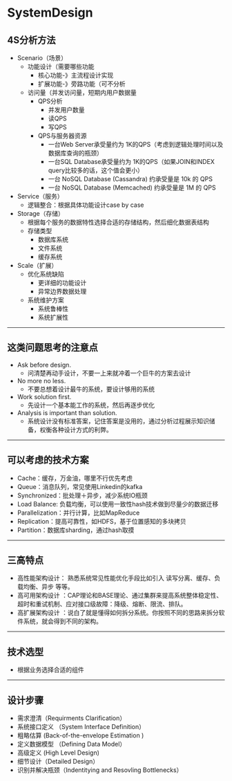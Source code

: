 # SystemDesign
## 4S分析方法
- Scenario（场景）
  - 功能设计（需要哪些功能
    - 核心功能-》主流程设计实现
    - 扩展功能-》旁路功能（可不分析
  - 访问量（并发访问量，短期内用户数据量
    - QPS分析
      - 并发用户数量
      - 读QPS
      - 写QPS
    - QPS与服务器资源
      - 一台Web Server承受量约为 1K的QPS（考虑到逻辑处理时间以及数据库查询的瓶颈）
      - 一台SQL Database承受量约为 1K的QPS（如果JOIN和INDEX query比较多的话，这个值会更小）
      - 一台 NoSQL Database (Cassandra) 约承受量是 10k 的 QPS
      - 一台 NoSQL Database (Memcached) 约承受量是 1M 的 QPS
- Service（服务）
  - 逻辑整合：根据具体功能设计case by case
- Storage（存储）
  - 根据每个服务的数据特性选择合适的存储结构，然后细化数据表结构
  - 存储类型
    - 数据库系统
    - 文件系统
    - 缓存系统
- Scale（扩展）
  - 优化系统缺陷
    - 更详细的功能设计
    - 异常边界数据处理
  - 系统维护方案
    - 系统鲁棒性
    - 系统扩展性
---
## 这类问题思考的注意点
- Ask before design. 
  - 问清楚再动手设计，不要一上来就冲着一个巨牛的方案去设计
- No more no less. 
  - 不要总想着设计最牛的系统，要设计够用的系统
- Work solution first. 
  - 先设计一个基本能工作的系统，然后再逐步优化
- Analysis is important than solution. 
  - 系统设计没有标准答案，记住答案是没用的，通过分析过程展示知识储备，权衡各种设计方式的利弊。

---
## 可以考虑的技术方案
- Cache：缓存，万金油，哪里不行优先考虑
- Queue：消息队列，常见使用Linkedin的kafka
- Synchronized：批处理＋异步，减少系统IO瓶颈
- Load Balance: 负载均衡，可以使用一致性hash技术做到尽量少的数据迁移
- Parallelization：并行计算，比如MapReduce
- Replication：提高可靠性，如HDFS，基于位置感知的多块拷贝
- Partition：数据库sharding，通过hash取摸
---
## 三高特点
- 高性能架构设计： 熟悉系统常见性能优化手段比如引入 读写分离、缓存、负载均衡、异步 等等。
- 高可用架构设计 ：CAP理论和BASE理论、通过集群来提高系统整体稳定性、超时和重试机制、应对接口级故障：降级、熔断、限流、排队。
- 高扩展架构设计 ：说白了就是懂得如何拆分系统。你按照不同的思路来拆分软件系统，就会得到不同的架构。
---
## 技术选型
- 根据业务选择合适的组件
---
## 设计步骤
- 需求澄清（Requirments Clarification）
- 系统接口定义 （System Interface Definition） 
- 粗略估算 (Back-of-the-envelope Estimation )
- 定义数据模型 （Defining Data Model） 
- 高级定义 (High Level Design)
- 细节设计（Detailed Design） 
- 识别并解决瓶颈（Indentitying and Resovling Bottlenecks）